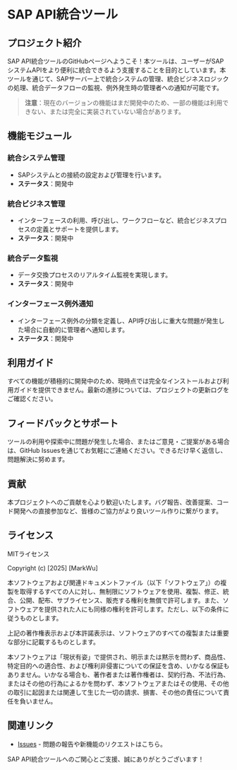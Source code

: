 # SAP API統合ツール

## プロジェクト紹介

SAP API統合ツールのGitHubページへようこそ！本ツールは、ユーザーがSAPシステムAPIをより便利に統合できるよう支援することを目的としています。本ツールを通じて、SAPサーバー上で統合システムの管理、統合ビジネスロジックの処理、統合データフローの監視、例外発生時の管理者への通知が可能です。

> **注意**：現在のバージョンの機能はまだ開発中のため、一部の機能は利用できない、または完全に実装されていない場合があります。

## 機能モジュール

### 統合システム管理
* SAPシステムとの接続の設定および管理を行います。
* **ステータス**：開発中

### 統合ビジネス管理
* インターフェースの利用、呼び出し、ワークフローなど、統合ビジネスプロセスの定義とサポートを提供します。
* **ステータス**：開発中

### 統合データ監視
* データ交換プロセスのリアルタイム監視を実現します。
* **ステータス**：開発中

### インターフェース例外通知
* インターフェース例外の分類を定義し、API呼び出しに重大な問題が発生した場合に自動的に管理者へ通知します。
* **ステータス**：開発中

## 利用ガイド
すべての機能が積極的に開発中のため、現時点では完全なインストールおよび利用ガイドを提供できません。最新の進捗については、プロジェクトの更新ログをご確認ください。

## フィードバックとサポート
ツールの利用や探索中に問題が発生した場合、またはご意見・ご提案がある場合は、GitHub Issuesを通じてお気軽にご連絡ください。できるだけ早く返信し、問題解決に努めます。

## 貢献
本プロジェクトへのご貢献を心より歓迎いたします。バグ報告、改善提案、コード開発への直接参加など、皆様のご協力がより良いツール作りに繋がります。

## ライセンス

MITライセンス

Copyright (c) [2025] [MarkWu]

本ソフトウェアおよび関連ドキュメントファイル（以下「ソフトウェア」）の複製を取得するすべての人に対し、無制限にソフトウェアを使用、複製、修正、統合、公開、配布、サブライセンス、販売する権利を無償で許可します。また、ソフトウェアを提供された人にも同様の権利を許可します。ただし、以下の条件に従うものとします。

上記の著作権表示および本許諾表示は、ソフトウェアのすべての複製または重要な部分に記載するものとします。

本ソフトウェアは「現状有姿」で提供され、明示または黙示を問わず、商品性、特定目的への適合性、および権利非侵害についての保証を含め、いかなる保証もありません。いかなる場合も、著作者または著作権者は、契約行為、不法行為、またはその他の行為によるかを問わず、本ソフトウェアまたはその使用、その他の取引に起因または関連して生じた一切の請求、損害、その他の責任について責任を負いません。

## 関連リンク
- [Issues]( https://github.com/MarkWuRY168/ABAP_API_TOOL/issues ) - 問題の報告や新機能のリクエストはこちら。

SAP API統合ツールへのご関心とご支援、誠にありがとうございます！